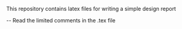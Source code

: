 This repository contains latex files for writing a simple design report

--
Read the limited comments in the .tex file
